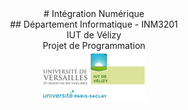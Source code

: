 <div align="center"># Intégration Numérique</div>

<div align="center">## Département Informatique - INM3201</div>
<div align="center">IUT de Vélizy</div>
<div align="center">Projet de Programmation</div>
                  
<div align="center"><img src="logo_iut.PNG"/></div>
